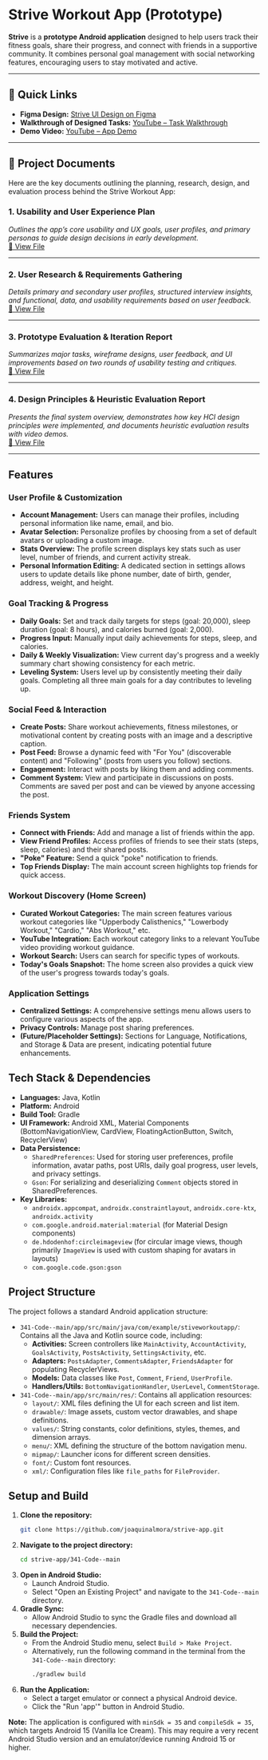 # Strive Workout App (Prototype)

**Strive** is a **prototype Android application** designed to help users track their fitness goals, share their progress, and connect with friends in a supportive community. It combines personal goal management with social networking features, encouraging users to stay motivated and active.

---

## 📎 Quick Links

- **Figma Design:** [Strive UI Design on Figma](https://www.figma.com/design/wFugJGhi50llF3GCcyN0QN/strive-design?node-id=0-1&t=sq1zaeKJLqJSEOs6-1)
- **Walkthrough of Designed Tasks:** [YouTube – Task Walkthrough](https://youtu.be/RvhzrlbUNYE)
- **Demo Video:** [YouTube – App Demo](https://www.youtube.com/watch?v=Wld4pcqKDyM&ab_channel=SamiJaffri)

---
## 📄 Project Documents

Here are the key documents outlining the planning, research, design, and evaluation process behind the Strive Workout App:

### 1. **Usability and User Experience Plan**  
*Outlines the app’s core usability and UX goals, user profiles, and primary personas to guide design decisions in early development.*  
[📎 View File](strive-reports/1.%20Usability%20and%20User%20Experience%20Plan.pdf)

---

### 2. **User Research & Requirements Gathering**  
*Details primary and secondary user profiles, structured interview insights, and functional, data, and usability requirements based on user feedback.*  
[📎 View File](strive-reports/2.%20User%20Research%20and%20Requirements%20Gathering.pdf)

---

### 3. **Prototype Evaluation & Iteration Report**  
*Summarizes major tasks, wireframe designs, user feedback, and UI improvements based on two rounds of usability testing and critiques.*  
[📎 View File](strive-reports/3.%20Prototype%20Evaluation%20and%20Iteration%20Report.pdf)

---

### 4. **Design Principles & Heuristic Evaluation Report**  
*Presents the final system overview, demonstrates how key HCI design principles were implemented, and documents heuristic evaluation results with video demos.*  
[📎 View File](strive-reports/4.%20Design%20Principles%20and%20Heuristic%20Evaluation%20Report.pdf)

---

## Features

### User Profile & Customization
*   **Account Management:** Users can manage their profiles, including personal information like name, email, and bio.
*   **Avatar Selection:** Personalize profiles by choosing from a set of default avatars or uploading a custom image.
*   **Stats Overview:** The profile screen displays key stats such as user level, number of friends, and current activity streak.
*   **Personal Information Editing:** A dedicated section in settings allows users to update details like phone number, date of birth, gender, address, weight, and height.

### Goal Tracking & Progress
*   **Daily Goals:** Set and track daily targets for steps (goal: 20,000), sleep duration (goal: 8 hours), and calories burned (goal: 2,000).
*   **Progress Input:** Manually input daily achievements for steps, sleep, and calories.
*   **Daily & Weekly Visualization:** View current day's progress and a weekly summary chart showing consistency for each metric.
*   **Leveling System:** Users level up by consistently meeting their daily goals. Completing all three main goals for a day contributes to leveling up.

### Social Feed & Interaction
*   **Create Posts:** Share workout achievements, fitness milestones, or motivational content by creating posts with an image and a descriptive caption.
*   **Post Feed:** Browse a dynamic feed with "For You" (discoverable content) and "Following" (posts from users you follow) sections.
*   **Engagement:** Interact with posts by liking them and adding comments.
*   **Comment System:** View and participate in discussions on posts. Comments are saved per post and can be viewed by anyone accessing the post.

### Friends System
*   **Connect with Friends:** Add and manage a list of friends within the app.
*   **View Friend Profiles:** Access profiles of friends to see their stats (steps, sleep, calories) and their shared posts.
*   **"Poke" Feature:** Send a quick "poke" notification to friends.
*   **Top Friends Display:** The main account screen highlights top friends for quick access.

### Workout Discovery (Home Screen)
*   **Curated Workout Categories:** The main screen features various workout categories like "Upperbody Calisthenics," "Lowerbody Workout," "Cardio," "Abs Workout," etc.
*   **YouTube Integration:** Each workout category links to a relevant YouTube video providing workout guidance.
*   **Workout Search:** Users can search for specific types of workouts.
*   **Today's Goals Snapshot:** The home screen also provides a quick view of the user's progress towards today's goals.

### Application Settings
*   **Centralized Settings:** A comprehensive settings menu allows users to configure various aspects of the app.
*   **Privacy Controls:** Manage post sharing preferences.
*   **(Future/Placeholder Settings):** Sections for Language, Notifications, and Storage & Data are present, indicating potential future enhancements.

## Tech Stack & Dependencies
*   **Languages:** Java, Kotlin
*   **Platform:** Android
*   **Build Tool:** Gradle
*   **UI Framework:** Android XML, Material Components (BottomNavigationView, CardView, FloatingActionButton, Switch, RecyclerView)
*   **Data Persistence:**
    *   `SharedPreferences`: Used for storing user preferences, profile information, avatar paths, post URIs, daily goal progress, user levels, and privacy settings.
    *   `Gson`: For serializing and deserializing `Comment` objects stored in SharedPreferences.
*   **Key Libraries:**
    *   `androidx.appcompat`, `androidx.constraintlayout`, `androidx.core-ktx`, `androidx.activity`
    *   `com.google.android.material:material` (for Material Design components)
    *   `de.hdodenhof:circleimageview` (for circular image views, though primarily `ImageView` is used with custom shaping for avatars in layouts)
    *   `com.google.code.gson:gson`

## Project Structure
The project follows a standard Android application structure:
*   `341-Code--main/app/src/main/java/com/example/stiveworkoutapp/`: Contains all the Java and Kotlin source code, including:
    *   **Activities:** Screen controllers like `MainActivity`, `AccountActivity`, `GoalsActivity`, `PostsActivity`, `SettingsActivity`, etc.
    *   **Adapters:** `PostsAdapter`, `CommentsAdapter`, `FriendsAdapter` for populating RecyclerViews.
    *   **Models:** Data classes like `Post`, `Comment`, `Friend`, `UserProfile`.
    *   **Handlers/Utils:** `BottomNavigationHandler`, `UserLevel`, `CommentStorage`.
*   `341-Code--main/app/src/main/res/`: Contains all application resources:
    *   `layout/`: XML files defining the UI for each screen and list item.
    *   `drawable/`: Image assets, custom vector drawables, and shape definitions.
    *   `values/`: String constants, color definitions, styles, themes, and dimension arrays.
    *   `menu/`: XML defining the structure of the bottom navigation menu.
    *   `mipmap/`: Launcher icons for different screen densities.
    *   `font/`: Custom font resources.
    *   `xml/`: Configuration files like `file_paths` for `FileProvider`.

## Setup and Build
1.  **Clone the repository:**
    ```bash
    git clone https://github.com/joaquinalmora/strive-app.git
    ```
2.  **Navigate to the project directory:**
    ```bash
    cd strive-app/341-Code--main
    ```
3.  **Open in Android Studio:**
    *   Launch Android Studio.
    *   Select "Open an Existing Project" and navigate to the `341-Code--main` directory.
4.  **Gradle Sync:**
    *   Allow Android Studio to sync the Gradle files and download all necessary dependencies.
5.  **Build the Project:**
    *   From the Android Studio menu, select `Build > Make Project`.
    *   Alternatively, run the following command in the terminal from the `341-Code--main` directory:
        ```bash
        ./gradlew build
        ```
6.  **Run the Application:**
    *   Select a target emulator or connect a physical Android device.
    *   Click the "Run 'app'" button in Android Studio.

**Note:** The application is configured with `minSdk = 35` and `compileSdk = 35`, which targets Android 15 (Vanilla Ice Cream). This may require a very recent Android Studio version and an emulator/device running Android 15 or higher.
